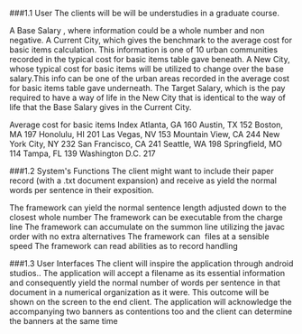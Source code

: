
###1.1 User 
The clients will be will be understudies in a graduate course.


A Base Salary , where information could be a whole number and non negative.
A Current City, which gives the benchmark to the average cost for basic items calculation.
This information is one of 10 urban communities recorded in the typical cost for basic items table gave beneath.
A New City, whose typical cost for basic items will be utilized to change over the base salary.This info can be one of the urban areas recorded in the average cost for basic items table gave underneath.
The Target Salary, which is the pay required to have a way of life in the New City that is identical to the way of life that the Base Salary gives in the Current City.




Average cost for basic items Index
Atlanta, GA
160
Austin, TX
152
Boston, MA
197
Honolulu, HI
201
Las Vegas, NV
153
Mountain View, CA
244
New York City, NY
232
San Francisco, CA
241
Seattle, WA
198
Springfield, MO
114
Tampa, FL
139
Washington D.C.
217


###1.2 System's Functions
The client might want to include their paper record (with a .txt document expansion) and receive as yield the normal words per sentence in their exposition.

The framework can yield the normal sentence length adjusted down to the closest whole number
The framework can be executable from the charge line
The framework can accumulate on the summon line utilizing the javac order with no extra alternatives
The framework can  files at a sensible speed
The framework can read abilities as to record handling


###1.3 User Interfaces
The client will inspire the application through android studios.. The application will accept a filename as its essential information and consequently yield the normal number of words per sentence in that document in a numerical organization as it were. This outcome will be shown on the screen to the end client. The application will acknowledge the accompanying two banners as contentions too and the client can determine the banners at the same time


